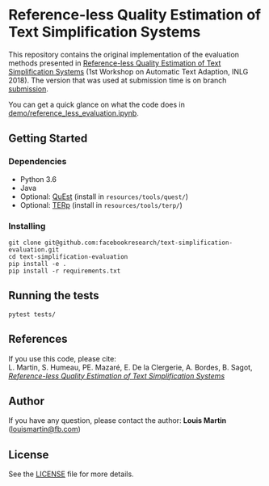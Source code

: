# Reference-less Quality Estimation of Text Simplification Systems

This repository contains the original implementation of the evaluation methods presented in [Reference-less Quality Estimation of Text Simplification Systems](https://www.aclweb.org/anthology/W18-7005) (1st Workshop on Automatic Text Adaption, INLG 2018).
The version that was used at submission time is on branch [submission](https://github.com/facebookresearch/text-simplification-evaluation/tree/submission).

You can get a quick glance on what the code does in [demo/reference_less_evaluation.ipynb](https://github.com/facebookresearch/text-simplification-evaluation/blob/master/demo/reference_less_evaluation.ipynb).

## Getting Started

### Dependencies

* Python 3.6
* Java
* Optional: [QuEst](https://github.com/ghpaetzold/questplusplus) (install in `resources/tools/quest/`)
* Optional: [TERp](https://github.com/snover/terp) (install in `resources/tools/terp/`)

### Installing

```
git clone git@github.com:facebookresearch/text-simplification-evaluation.git
cd text-simplification-evaluation
pip install -e .
pip install -r requirements.txt
```

## Running the tests
```
pytest tests/
```

## References

If you use this code, please cite:  
L. Martin, S. Humeau, PE. Mazaré, E. De la Clergerie, A. Bordes, B. Sagot, [*Reference-less Quality Estimation of Text Simplification Systems*](https://arxiv.org/abs/1901.10746)

## Author

If you have any question, please contact the author:
**Louis Martin** ([louismartin@fb.com](mailto:louismartin@fb.com))

## License

See the [LICENSE](LICENSE) file for more details.
